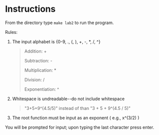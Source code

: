 # Instructions
From the directory type `make lab2` to run the program.


Rules:

1. The input alphabet is {0-9, ., (, ), +, -, *, /, ^}

	> Addition: +
	>
	> Subtraction: -
	>
	> Multiplication: *
	>
	> Division: /
	>
	> Exponentiation: ^

2. Whitespace is undreadable--do not include whitespace

	> "3+5+9^(4.5/5)" instead of than "3 + 5 + 9^(4.5 / 5)"

3. The root function must be input as an exponent ( e.g., x^(3/2) )


You will be prompted for input; upon typing the last character press enter.
